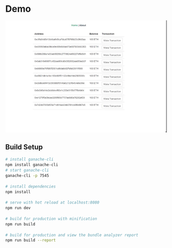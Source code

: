 # Demo
![](screenshot.gif)

## Build Setup



``` bash
# install ganache-cli
npm install ganache-cli
# start ganache-cli
ganache-cli -p 7545

# install dependencies
npm install

# serve with hot reload at localhost:8080
npm run dev

# build for production with minification
npm run build

# build for production and view the bundle analyzer report
npm run build --report
```
